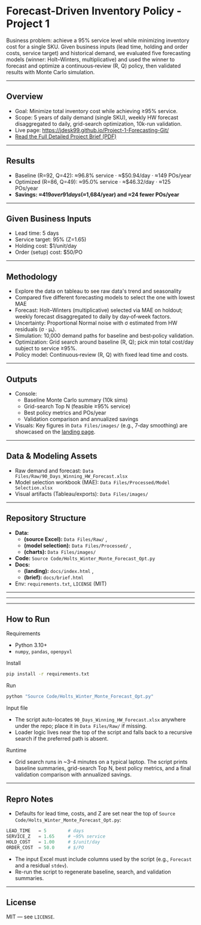 # Forecast-Driven Inventory Policy - Project 1

Business problem: achieve a 95% service level while minimizing inventory cost for a single SKU. Given business inputs (lead time, holding and order costs, service target) and historical demand, we evaluated five forecasting models (winner: Holt–Winters, multiplicative) and used the winner to forecast and optimize a continuous‑review (R, Q) policy, then validated results with Monte Carlo simulation.

---

## Overview
- Goal: Minimize total inventory cost while achieving ≥95% service.
- Scope: 5 years of daily demand (single SKU), weekly HW forecast disaggregated to daily, grid-search optimization, 10k-run validation.
- Live page: https://jdesk99.github.io/Project-1-Forecasting-Git/
- [Read the Full Detailed Project Brief (PDF)](./docs/Forecasting%20Project%20Brief.pdf)

---

## Results
- Baseline (R=92, Q=42): ≈96.8% service · ≈$50.94/day · ≈149 POs/year
- Optimized (R=86, Q=49): ≈95.0% service · ≈$46.32/day · ≈125 POs/year
- **Savings: ≈$419 over 91 days (≈$1,684/year) and ≈24 fewer POs/year**

---

## Given Business Inputs
- Lead time: 5 days
- Service target: 95% (Z=1.65)
- Holding cost: $1/unit/day
- Order (setup) cost: $50/PO

---

## Methodology
- Explore the data on tableau to see raw data's trend and seasonality
- Compared five different forecasting models to select the one with lowest MAE
- Forecast: Holt–Winters (multiplicative) selected via MAE on holdout; weekly forecast disaggregated to daily by day‑of‑week factors.
- Uncertainty: Proportional Normal noise with σ estimated from HW residuals (σ · μₜ).
- Simulation: 10,000 demand paths for baseline and best‑policy validation.
- Optimization: Grid search around baseline (R, Q); pick min total cost/day subject to service ≥95%.
- Policy model: Continuous‑review (R, Q) with fixed lead time and costs.

---

## Outputs
- Console: 
  - Baseline Monte Carlo summary (10k sims)
  - Grid-search Top N (feasible ≥95% service)
  - Best policy metrics and POs/year
  - Validation comparison and annualized savings
- Visuals: Key figures in `Data Files/images/` (e.g., 7‑day smoothing) are showcased on the [landing page](https://jdesk99.github.io/Project-1-Forecasting-Git/).


---

## Data & Modeling Assets
- Raw demand and forecast: `Data Files/Raw/90_Days_Winning_HW_Forecast.xlsx`
- Model selection workbook (MAE): `Data Files/Processed/Model Selection.xlsx`
- Visual artifacts (Tableau/exports): `Data Files/images/`

---



## Repository Structure
- **Data:**
  - **(source Excel):** `Data Files/Raw/` , 
  - **(model selection):** `Data Files/Processed/` , 
  - **(charts):** `Data Files/images/` 
- **Code:** `Source Code/Holts_Winter_Monte_Forecast_Opt.py`
- **Docs:** 
  - **(landing):** `docs/index.html` , 
  - **(brief):** `docs/brief.html` 
- Env: `requirements.txt`, `LICENSE` (MIT)

---

---

---

## How to Run
Requirements
- Python 3.10+
- `numpy`, `pandas`, `openpyxl`

Install
```bash
pip install -r requirements.txt
```

Run
```bash
python "Source Code/Holts_Winter_Monte_Forecast_Opt.py"
```

Input file
- The script auto-locates `90_Days_Winning_HW_Forecast.xlsx` anywhere under the repo; place it in `Data Files/Raw/` if missing.
- Loader logic lives near the top of the script and falls back to a recursive search if the preferred path is absent.

Runtime
- Grid search runs in ~3–4 minutes on a typical laptop. The script prints baseline summaries, grid-search Top N, best policy metrics, and a final validation comparison with annualized savings.

---

## Repro Notes
- Defaults for lead time, costs, and Z are set near the top of `Source Code/Holts_Winter_Monte_Forecast_Opt.py`:

```python
LEAD_TIME   = 5        # days
SERVICE_Z   = 1.65     # ~95% service
HOLD_COST   = 1.00     # $/unit/day
ORDER_COST  = 50.0     # $/PO
```

- The input Excel must include columns used by the script (e.g., `Forecast` and a residual `stdev`).
- Re-run the script to regenerate baseline, search, and validation summaries.

---

## License
MIT — see `LICENSE`.
